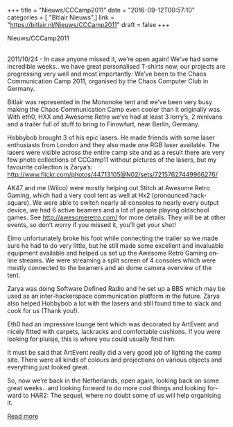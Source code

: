 +++
title = "Nieuws/CCCamp2011"
date = "2016-09-12T00:57:10"
categories = [ "Bitlair Nieuws",]
link = "https://bitlair.nl/Nieuws/CCCamp2011"
draft = false
+++

<div class="mw-content-ltr mw-parser-output" dir="ltr" lang="en"><p><a class="mw-selflink selflink">Nieuws/CCCamp2011</a>
</p></div><div class="mw-content-ltr mw-parser-output" dir="ltr" lang="en"><p><br />
2011/10/24 - In case anyone missed it, we’re open again!
We’ve had some incredible weeks.. we have great personalised T-shirts now, our projects are progressing very well and most importantly: We’ve been to the Chaos Communication Camp 2011, organised by the Chaos Computer Club in Germany.
</p><p>Bitlair was represented in the Mononoke tent and we’ve been very busy making the Chaos Communication Camp even cooler than it originally was. With eth0, HXX and Awesome Retro we’ve had at least 3 lorry’s, 2 minivans and a trailer full of stuff to bring to Finowfurt, near Berlin, Germany.
</p><p>Hobbybob brought 3 of his epic lasers. He made friends with some laser enthusiasts from London and they also made one RGB laser available. The lasers were visible across the entire camp site and as a result there are very few photo collections of CCCamp11 without pictures of the lasers, but my favourite collection is Zarya’s: <a class="external free" href="http://www.flickr.com/photos/44713105@N02/sets/72157627449966276/" rel="nofollow">http://www.flickr.com/photos/44713105@N02/sets/72157627449966276/</a>
</p><p>AK47 and me (Wilco) were mostly helping out Stitch at Awesome Retro Gaming, which had a very cool tent as well at Hx2 (pronounced hack-square). We were able to switch nearly all consoles to nearly every output device, we had 6 active beamers and a lot of people playing oldschool games. See <a class="external free" href="http://awesomeretro.com/" rel="nofollow">http://awesomeretro.com/</a> for more details. They will be at other events, so don’t worry if you missed it, you’ll get your shot!
</p><p>Elmo unfortunately broke his foot while connecting the trailer so we made sure he had to do very little, but he still made some excellent and invaluable equipment available and helped us set up the Awesome Retro Gaming online streams. We were streaming a split screen of 4 consoles which were mostly connected to the beamers and an dome camera overview of the tent.
</p><p>Zarya was doing Software Defined Radio and he set up a BBS which may be used as an inter-hackerspace communication platform in the future. Zarya also helped Hobbybob a lot with the lasers and still found time to slack and cook for us (Thank you!).
</p><p>Eth0 had an impressive lounge tent which was decorated by ArtEvent and nicely fitted with carpets, lackracks and comfortable cushions. If you were looking for pluisje, this is where you could usually find him.
</p><p>It must be said that ArtEvent really did a very good job of lighting the camp site. There were all kinds of colours and projections on various objects and everything just looked great.
</p><p>So, now we’re back in the Netherlands, open again, looking back on some great weeks.. and looking forward to do more cool things and looking forward to HAR2: The sequel, where no doubt some of us will help organising it.
</p></div>

[Read more](https://bitlair.nl/Nieuws/CCCamp2011)